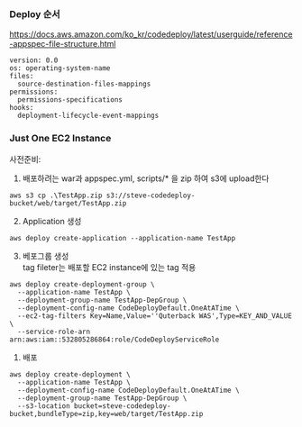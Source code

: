 ### Deploy 순서  

https://docs.aws.amazon.com/ko_kr/codedeploy/latest/userguide/reference-appspec-file-structure.html
```    
version: 0.0
os: operating-system-name
files:
  source-destination-files-mappings
permissions:
  permissions-specifications
hooks:
  deployment-lifecycle-event-mappings
```    

### Just One EC2 Instance  

사전준비:  

1. 배포하려는 war과 appspec.yml, scripts/* 을 zip 하여 s3에 upload한다  
```  
aws s3 cp .\TestApp.zip s3://steve-codedeploy-bucket/web/target/TestApp.zip
```  
2. Application 생성  
```  
aws deploy create-application --application-name TestApp 
```  

3. 베포그룹 생성  
   tag fileter는 배포할 EC2 instance에 있는 tag 적용  
```
aws deploy create-deployment-group \
  --application-name TestApp \
  --deployment-group-name TestApp-DepGroup \
  --deployment-config-name CodeDeployDefault.OneAtATime \
  --ec2-tag-filters Key=Name,Value=''Quterback WAS',Type=KEY_AND_VALUE \
  --service-role-arn arn:aws:iam::532805286864:role/CodeDeployServiceRole
  ```  
1. 배포  
```  
aws deploy create-deployment \
  --application-name TestApp \
  --deployment-config-name CodeDeployDefault.OneAtATime \
  --deployment-group-name TestApp-DepGroup \
  --s3-location bucket=steve-codedeploy-bucket,bundleType=zip,key=web/target/TestApp.zip
```  